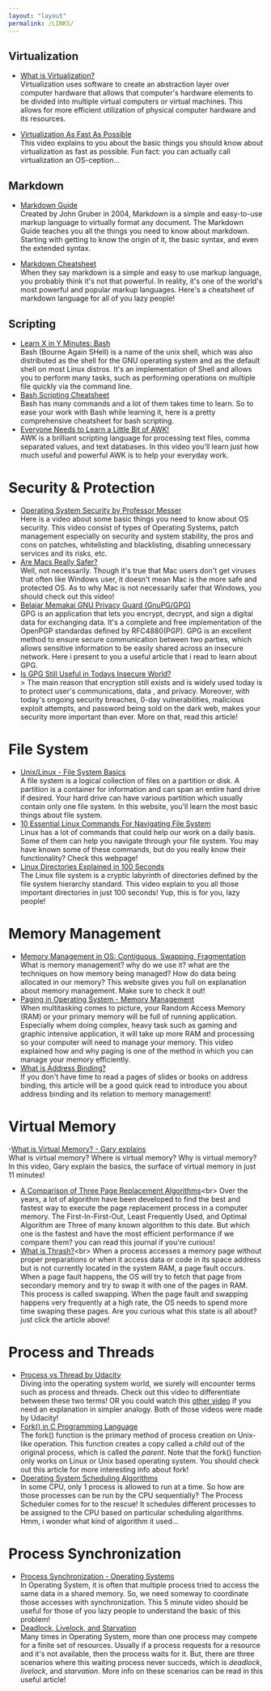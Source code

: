 ```yaml
---
layout: "layout"
permalink: /LINKS/
---
```

## Virtualization
- [What is Virtualization?](https://www.ibm.com/cloud/learn/virtualization-a-complete-guide)<br>
Virtualization uses software to create an abstraction layer over computer 
hardware that allows that computer's hardware elements to be divided into 
multiple virtual computers or virtual machines. This allows for more 
efficient utilization of physical computer hardware and its resources.

- [Virtualization As Fast As Possible](https://www.youtube.com/watch?v=XItj08D5KPk&ab_channel=Techquickie)<br>
This video explains to you about the basic things you should know about
virtualization as fast as possible. Fun fact: you can actually call 
virtualization an OS-ception...

## Markdown
- [Markdown Guide](https://www.markdownguide.org/)<br>
Created by John Gruber in 2004, Markdown is a simple and easy-to-use markup 
language to virtually format any document. The Markdown Guide teaches you all 
the things you need to know about markdown. Starting with getting to know the 
origin of it, the basic syntax, and even the extended syntax. 

- [Markdown Cheatsheet](https://github.com/adam-p/markdown-here/wiki/Markdown-Cheatsheet)<br>
When they say markdown is a simple and easy to use markup language, you 
probably think it's not that powerful. In reality, it's one of the world's most 
powerful and popular markup languages. Here's a cheatsheet of markdown language 
for all of you lazy people!

## Scripting
- [Learn X in Y Minutes: Bash](https://learnxinyminutes.com/docs/bash/)<br>
Bash (Bourne Again SHell) is a name of the unix shell, 
which was also distributed as the shell for the GNU operating system and 
as the default shell on most Linux distros. It's an implementation of Shell and allows you
 to perform many tasks, such as performing operations on multiple file quickly via 
the command line.
- [Bash Scripting Cheatsheet](https://devhints.io/bash)<br>
Bash has many commands and a lot of them takes time to learn. So to ease your work with 
Bash while learning it, here is a pretty comprehensive cheatsheet for bash scripting.
- [Everyone Needs to Learn a Little Bit of AWK!](https://www.youtube.com/watch?v=jJ02kEETw70&list=PLnAWK3S-acHImBbPLscsnlQMrdlXBz5PY&index=73&ab_channel=GaryExplains)<br>
AWK is a brilliant scripting language for processing text files, comma separated values, and text databases.
In this video you'll learn just how much useful and powerful AWK is to help your everyday work.

# Security & Protection
- [Operating System Security by Professor Messer](https://www.youtube.com/watch?v=fAhvVqw_dus&ab_channel=ProfessorMesser)<br>
Here is a video about some basic things you need to know about OS security. This video consist of types of Operating 
Systems, patch management especially on security and system stability, the pros and cons on patches, whitelisting and 
blacklisting, disabling unnecessary services and its risks, etc.
- [Are Macs Really Safer?](https://www.youtube.com/watch?v=-PIPMndlTqA&ab_channel=Techquickie)<br>
Well, not necessarily. Though it's true that Mac users don't get viruses that often like Windows user, it doesn't 
mean Mac is the more safe and protected OS. As to why Mac is not necessarily safer that Windows, you should check
out this video!
- [Belajar Memakai GNU Privacy Guard (GnuPG/GPG)](https://medium.com/kode-dan-kodean/belajar-memakai-gnu-privacy-guard-gnupg-gpg-3944e19dba91)<br>
GPG is an application that lets you encrypt, decrypt, and sign a digital data for exchanging data.
It's a complete and free implementation of the OpenPGP standardas defined by RFC4880(PGP).
GPG is an excellent method to ensure secure communication between two parties, which allows sensitive information 
to be easily shared across an insecure network. Here i present to you a useful article that i read to learn about GPG.
- [Is GPG Still Useful in Todays Insecure World?](https://www.liquidweb.com/kb/is-gpg-still-useful-in-todays-insecure-world/)<br>>
The main reason that encryption still exists and is widely used today is to protect user's communications, data , and 
privacy. Moreover, with today's ongoing security breaches, 0-day vulnerabilities, malicious exploit attempts, and 
password being sold on the dark web, makes your security more important than ever. More on that, read this article!

# File System
- [Unix/Linux - File System Basics](https://www.tutorialspoint.com/unix/unix-file-system.htm)<br>
A file system is a logical collection of files on a partition or disk. A partition is a container for 
information and can span an entire hard drive if desired. Your hard drive can have various partition 
which usually contain only one file system. In this website, you'll learn the most basic things 
about file system.
- [10 Essential Linux Commands For Navigating File System](https://www.lifewire.com/linux-commands-for-navigating-file-system-4027320)<br>
Linux has a lot of commands that could help our work on a daily basis. Some of them can help you 
navigate through your file system. You may have known some of these commands, but do you really know their functionality? 
Check this webpage!
- [Linux Directories Explained in 100 Seconds](https://www.youtube.com/watch?v=42iQKuQodW4&ab_channel=Fireship)<br>
The Linux file system is a cryptic labyrinth of directories defined by the file system hierarchy standard. 
This video explain to you all those important directories in just 100 seconds! Yup, this is for you, 
lazy people!

# Memory Management
- [Memory Management in OS: Contiguous, Swapping, Fragmentation](https://www.guru99.com/os-memory-management.html)<br>
What is memory management? why do we use it? what are the techniques on how memory being managed? How do data being 
allocated in our memory? This website gives you full on explanation about memory management. Make sure to check it 
out!
- [Paging in Operating System - Memory Management](https://www.youtube.com/watch?v=pJ6qrCB8pDw&ab_channel=SimpleSnippets)<br>
When multitasking comes to picture, your Random Access Memory (RAM) or your primary memory will be full of running 
application. Especially whem doing complex, heavy task such as gaming and graphic intensive application, it will 
take up more RAM and processing so your computer will need to manage your memory. This video explained how and why 
paging is one of the method in which you can manage your memory efficiently.
- [What is Address Binding?](https://www.techwalla.com/articles/what-is-address-binding)<br>
If you don't have time to read a pages of slides or books on address binding, this article will be a good quick read 
to introduce you about address binding and its relation to memory management!

# Virtual Memory
-[What is Virtual Memory? - Gary explains](https://www.youtube.com/watch?v=2quKyPnUShQ&ab_channel=AndroidAuthority)<br>
What is virtual memory? Where is virtual memory? Why is virtual memory? In this video, Gary explain the basics, 
the surface of virtual memory in just 11 minutes!
- [A Comparison of Three Page Replacement Algorithms](https://www.mcser.org/journal/index.php/ajis/article/download/7405/7089#:~:text=LRU%20resulted%20to%20be%20the,is%20placed%20at%20the%20rear.)<br>
Over the years, a lot of algorithm have been developed to find the best and fastest way to execute the page replacement 
process in a computer memory. The First-In-First-Out, Least Frequently Used, and Optimal Algorithm are Three of many 
known algorithm to this date. But which one is the fastest and have the most efficient performance if we compare them? 
you can read this journal if you're curious!
- [What is Thrash?](https://www.javatpoint.com/what-is-thrash#:~:text=Thrashing%20is%20when%20the%20page,to%20be%20reduced%20or%20negligible.)<br>
When a process accesses a memory page without proper preparations or when it access data or code in its space address 
but is not currently located in the system RAM, a page fault occurs. When a page fault happens, the OS will try to 
fetch that page from secondary memory and try to swap it with one of the pages in RAM. This process is called swapping. 
When the page fault and swapping happens very frequently at a high rate, the OS needs to spend more time swaping these 
pages. Are you curious what this state is all about? just click the article above!

# Process and Threads
- [Process vs Thread by Udacity](https://www.youtube.com/watch?v=Dhf-DYO1K78&ab_channel=Udacity)<br>
Diving into the operating system world, we surely will encounter terms such as process and threads. Check out this 
video to differentiate between these two terms! OR you could watch this [other video](https://www.youtube.com/watch?v=O3EyzlZxx3g&ab_channel=Udacity) 
if you need an explanation in simpler analogy. Both of those videos were made by Udacity!
- [Fork() in C Programming Language](https://www.section.io/engineering-education/fork-in-c-programming-language/)<br>
The fork() function is the primary method of process creation on Unix-like operation. This function creates a copy 
called a *child* out of the original process, which is called the *parent*. Note that the fork() function only works 
on Linux or Unix based operating system. You should check out this article for more interesting info about fork!
- [Operating System Scheduling Algorithms](https://www.tutorialspoint.com/operating_system/os_process_scheduling_algorithms.htm)<br>
In some CPU, only 1 process is allowed to run at a time. So how are those processes can be run by the CPU sequentially? 
The Process Scheduler comes for to the rescue! It schedules different processes to be assigned to the CPU based on 
particular scheduling algorithms. Hmm, i wonder what kind of algorithm it used...

# Process Synchronization
- [Process Synchronization - Operating Systems](https://www.youtube.com/watch?v=eKKc0d7kzww&ab_channel=in5minutes)<br>
In Operating System, it is often that multiple process tried to access the same data in a shared memory. So, we need 
someway to coordinate those accesses with synchronization. This 5 minute video should be useful for those of you 
lazy people to understand the basic of this problem!
- [Deadlock, Livelock, and Starvation](https://www.baeldung.com/cs/deadlock-livelock-starvation)<br>
Many times in Operating System, more than one process may compete for a finite set of resources. Usually if a process 
requests for a resource and it's not available, then the process waits for it. But, there are three scenarios where 
this waiting process never succeds, which is *deadlock*, *livelock*, and *starvation*. More info on these scenarios 
can be read in this useful article!
